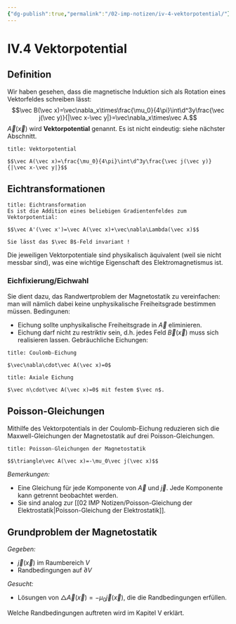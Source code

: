 ```yaml
---
{"dg-publish":true,"permalink":"/02-imp-notizen/iv-4-vektorpotential/"}
---
```


# IV.4 Vektorpotential
## Definition
Wir haben gesehen, dass die magnetische Induktion sich als Rotation eines Vektorfeldes schreiben lässt: $$\vec B(\vec x)=\vec\nabla_x\times\frac{\mu_0}{4\pi}\int\d^3y\frac{\vec j(\vec y)}{|\vec x-\vec y|}=\vec\nabla_x\times\vec A.$$
$\vec A(\vec x)$ wird **Vektorpotential** genannt. Es ist nicht eindeutig: siehe nächster Abschnitt. 

```ad-equation
title: Vektorpotential

$$\vec A(\vec x)=\frac{\mu_0}{4\pi}\int\d^3y\frac{\vec j(\vec y)}{|\vec x-\vec y|}$$

```
## Eichtransformationen
```ad-equation
title: Eichtransformation
Es ist die Addition eines beliebigen Gradientenfeldes zum Vektorpotential: 

$$\vec A'(\vec x')=\vec A(\vec x)+\vec\nabla\Lambda(\vec x)$$

Sie lässt das $\vec B$-Feld invariant ! 
```
Die jeweiligen Vektorpotentiale sind physikalisch äquivalent (weil sie nicht messbar sind), was eine wichtige Eigenschaft des Elektromagnetismus ist. 

### Eichfixierung/Eichwahl
Sie dient dazu, das Randwertproblem der Magnetostatik zu vereinfachen: man will nämlich dabei keine unphysikalische Freiheitsgrade bestimmen müssen. 
Bedingunen: 
- Eichung sollte unphysikalische Freiheitsgrade in $\vec A$ eliminieren.
- Eichung darf nicht zu restriktiv sein, d.h. jedes Feld $\vec B(\vec x)$ muss sich realisieren lassen. 
Gebräuchliche Eichungen: 
```ad-definition
title: Coulomb-Eichung

$\vec\nabla\cdot\vec A(\vec x)=0$

```
```ad-definition
title: Axiale Eichung

$\vec n\cdot\vec A(\vec x)=0$ mit festem $\vec n$. 

```
## Poisson-Gleichungen
Mithilfe des Vektorpotentials in der Coulomb-Eichung reduzieren sich die Maxwell-Gleichungen der Magnetostatik auf drei Poisson-Gleichungen. 

```ad-equation
title: Poisson-Gleichungen der Magnetostatik

$$\triangle\vec A(\vec x)=-\mu_0\vec j(\vec x)$$

```
*Bemerkungen:*
- Eine Gleichung für jede Komponente von $\vec A$ und $\vec j$. Jede Komponente kann getrennt beobachtet werden.  
- Sie sind analog zur [[02 IMP Notizen/Poisson-Gleichung der Elektrostatik|Poisson-Gleichung der Elektrostatik]]. 

## Grundproblem der Magnetostatik
*Gegeben:*
- $\vec j(\vec x)$ im Raumbereich $V$
- Randbedingungen auf $\partial V$

*Gesucht:*
- Lösungen von $\triangle\vec A(\vec x)=-\mu_0\vec j(\vec x)$, die die Randbedingungen erfüllen. 

Welche Randbedingungen auftreten wird im Kapitel V erklärt. 